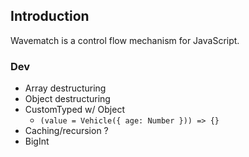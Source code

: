 ## Introduction

Wavematch is a control flow mechanism for JavaScript.

### Dev

- Array destructuring
- Object destructuring
- CustomTyped w/ Object
    - `(value = Vehicle({ age: Number })) => {}`
- Caching/recursion ?
- BigInt

